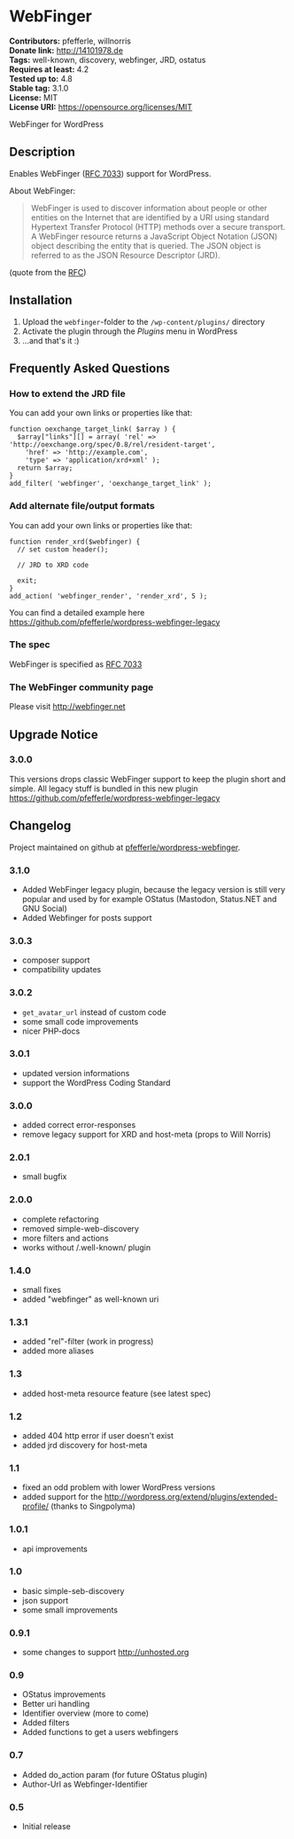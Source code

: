 # WebFinger #
**Contributors:** pfefferle, willnorris  
**Donate link:** http://14101978.de  
**Tags:** well-known, discovery, webfinger, JRD, ostatus  
**Requires at least:** 4.2  
**Tested up to:** 4.8  
**Stable tag:** 3.1.0  
**License:** MIT  
**License URI:** https://opensource.org/licenses/MIT  

WebFinger for WordPress

## Description ##

Enables WebFinger ([RFC 7033](http://tools.ietf.org/html/rfc7033)) support for WordPress.

About WebFinger:

> WebFinger is used to discover information about people or other entities on the Internet that are identified by a URI using standard Hypertext Transfer Protocol (HTTP) methods over a secure transport.  A WebFinger resource returns a JavaScript Object Notation (JSON) object describing the entity that is queried. The JSON object is referred to as the JSON Resource Descriptor (JRD).

(quote from the [RFC](http://tools.ietf.org/html/rfc7033))

## Installation ##

1. Upload the `webfinger`-folder to the `/wp-content/plugins/` directory
2. Activate the plugin through the *Plugins* menu in WordPress
3. ...and that's it :)

## Frequently Asked Questions ##

### How to extend the JRD file ###

You can add your own links or properties like that:

    function oexchange_target_link( $array ) {
      $array["links"][] = array( 'rel' => 'http://oexchange.org/spec/0.8/rel/resident-target',
        'href' => 'http://example.com',
        'type' => 'application/xrd+xml' );
      return $array;
    }
    add_filter( 'webfinger', 'oexchange_target_link' );

### Add alternate file/output formats ###

You can add your own links or properties like that:

    function render_xrd($webfinger) {
      // set custom header();

      // JRD to XRD code

      exit;
    }
    add_action( 'webfinger_render', 'render_xrd', 5 );

You can find a detailed example here <https://github.com/pfefferle/wordpress-webfinger-legacy>

### The spec ###

WebFinger is specified as [RFC 7033](http://tools.ietf.org/html/rfc7033)

### The WebFinger community page ###

Please visit <http://webfinger.net>

## Upgrade Notice ##

### 3.0.0 ###

This versions drops classic WebFinger support to keep the plugin short and simple. All legacy stuff is bundled in this new plugin <https://github.com/pfefferle/wordpress-webfinger-legacy>

## Changelog ##

Project maintained on github at [pfefferle/wordpress-webfinger](https://github.com/pfefferle/wordpress-webfinger).

### 3.1.0 ###

* Added WebFinger legacy plugin, because the legacy version is still very popular and used by for example OStatus (Mastodon, Status.NET and GNU Social)
* Added Webfinger for posts support

### 3.0.3 ###

* composer support
* compatibility updates

### 3.0.2 ###

* `get_avatar_url` instead of custom code
* some small code improvements
* nicer PHP-docs

### 3.0.1 ###
* updated version informations
* support the WordPress Coding Standard

### 3.0.0 ###
* added correct error-responses
* remove legacy support for XRD and host-meta (props to Will Norris)

### 2.0.1 ###
* small bugfix

### 2.0.0 ###
* complete refactoring
* removed simple-web-discovery
* more filters and actions
* works without /.well-known/ plugin

### 1.4.0 ###
* small fixes
* added "webfinger" as well-known uri

### 1.3.1 ###
* added "rel"-filter (work in progress)
* added more aliases

### 1.3 ###
* added host-meta resource feature (see latest spec)

### 1.2 ###
* added 404 http error if user doesn't exist
* added jrd discovery for host-meta

### 1.1 ###
* fixed an odd problem with lower WordPress versions
* added support for the http://wordpress.org/extend/plugins/extended-profile/ (thanks to Singpolyma)

### 1.0.1 ###
* api improvements

### 1.0 ###
* basic simple-seb-discovery
* json support
* some small improvements

### 0.9.1 ###
* some changes to support http://unhosted.org

### 0.9 ###
* OStatus improvements
* Better uri handling
* Identifier overview (more to come)
* Added filters
* Added functions to get a users webfingers

### 0.7 ###
* Added do_action param (for future OStatus plugin)
* Author-Url as Webfinger-Identifier

### 0.5 ###
* Initial release

